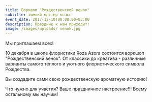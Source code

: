 ```yaml
---
title: Воркшоп "Рождественский венок"
subtitle: зимний мастер-класс
event_date: 2017-12-10T00:00:00+03:00
description: Праздник к нам приходит!
image: /images/uploads/ venok.jpg
---
```

Мы приглашаем всех! 

10 декабря в школе флористики Roza Azora состоится воркшоп "Рождественский венок". От классики до креатива - различные варианты самого тёплого и уютного флористического символа Рождества.

Вы создадите сами свою рождественскую ароматную историю! 

Что нужно для участия? Ваше праздничное настроение!!! Всему остальному мы научим!
